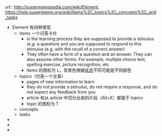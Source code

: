 url:: http://supermemopedia.com/wiki/Element, https://help.supermemo.org/wiki/Items%2C_topics%2C_concepts%2C_and_tasks

- Element 有四种类型
	- items 一个问答卡片
		- in the learning process they are supposed to provide a stimulus (e.g. a question) and you are supposed to respond to this stimulus (e.g. with the recall of a correct answer)
		- They often have a form of a question and an answer. They can also assume other forms. For example, multiple choice test, spelling exercise, picture recognition, etc
		- items 的图标为 L，背景色根据[状态]([[SuperMemo/Status]])不同可能是不同颜色
	- topics（代表一个文章）
		- pages of new information to learn
		- they do not provide a stimulus, do not require a response, and do not expect any feedback from you
		- article 和从 article 中切分出来的片段（Alt+X）都属于 topics
		- topic 的图标为 T
	- concepts
	- tasks
-
-
-